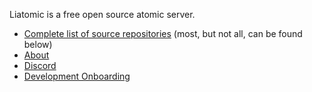 Liatomic is a free open source atomic server.

* [Complete list of source repositories](https://github.com/Liatomic) (most, but not all, can be found below)
* [About](https://liatomic.herokuapp.com/about)
* [Discord](https://discord.gg/5MMhZeTwea)
* [Development Onboarding](https://github.com/Liatomic/Liatomic#installation)
